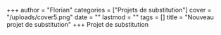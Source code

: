 +++
author = "Florian"
categories = ["Projets de substitution"]
cover = "/uploads/cover5.png"
date = ""
lastmod = ""
tags = []
title = "Nouveau projet de substitution"
+++
Projet de substitution